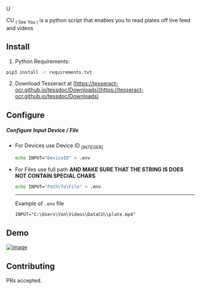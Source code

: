 U

CU <sub>( See You )</sub> is a python script that enables you to read plates off live feed and videos



## Install

1) Python Requirements:
```sh
pip3 install -r requirements.txt
```

2) Download Tesseract at [https://tesseract-ocr.github.io/tessdoc/Downloads](https://tesseract-ocr.github.io/tessdoc/Downloads)

## Configure

##### Configure Input Device / File
* For Devices use Device ID <sub>[INTEGER]</sub>
  ```sh
  echo INPUT="DeviceID" > .env
  ```
* For Files use full path **AND MAKE SURE THAT THE STRING IS DOES NOT CONTAIN SPECIAL CHARS**
  ```sh
  echo INPUT="Path\To\File" > .env
  ```
  ---
  Example of `.env` file  
  ```env
  INPUT="C:\Users\Yon\Videos\DataCU\\plate.mp4"
  ```

## Demo

<a href="https://ibb.co/hsg6RnB"><img src="https://i.ibb.co/D41JD69/image.png" alt="image" border="0"></a>

## Contributing

PRs accepted.

